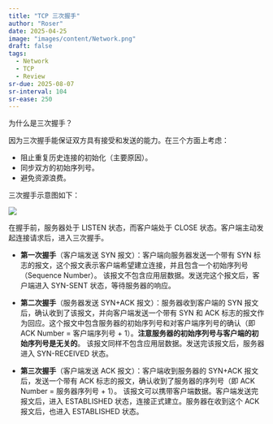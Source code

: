 ```yaml
---
title: "TCP 三次握手"
author: "Roser"
date: 2025-04-25
image: "images/content/Network.png"
draft: false
tags:
  - Network
  - TCP
  - Review
sr-due: 2025-08-07
sr-interval: 104
sr-ease: 250
---
```

为什么是三次握手？

因为三次握手能保证双方具有接受和发送的能力。在三个方面上考虑：
- 阻止重复历史连接的初始化（主要原因）。
- 同步双方的初始序列号。
- 避免资源浪费。

三次握手示意图如下：

![](../image/三次握手.png)

在握手前，服务器处于 LISTEN 状态，而客户端处于 CLOSE 状态。客户端主动发起连接请求后，进入三次握手。

- **第一次握手**（客户端发送 SYN 报文）：客户端向服务器发送一个带有 SYN 标志的报文，这个报文表示客户端希望建立连接，并且包含一个初始序列号（Sequence Number）。
	该报文不包含应用层数据。发送完这个报文后，客户端进入 SYN-SENT 状态，等待服务器的响应。

- **第二次握手**（服务器发送 SYN+ACK 报文）：服务器收到客户端的 SYN 报文后，确认收到了该报文，并向客户端发送一个带有 SYN 和 ACK 标志的报文作为回应。这个报文中包含服务器的初始序列号和对客户端序列号的确认（即 ACK Number = 客户端序列号 + 1）。**注意服务器的初始序列号与客户端的初始序列号是无关的**。
	该报文同样不包含应用层数据。发送完该报文后，服务器进入 SYN-RECEIVED 状态。

- **第三次握手**（客户端发送 ACK 报文）：客户端收到服务器的 SYN+ACK 报文后，发送一个带有 ACK 标志的报文，确认收到了服务器的序列号（即 ACK Number = 服务器序列号 + 1）。
	该报文可以携带客户端数据。客户端发送完报文后，进入 ESTABLISHED 状态，连接正式建立。服务器在收到这个 ACK 报文后，也进入 ESTABLISHED 状态。